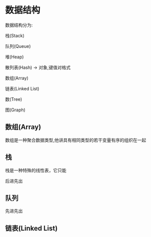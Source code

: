 # 数据结构

数据结构分为:

栈(Stack)

队列(Queue)

堆(Heap)

散列表(Hash) -> 对象,键值对格式

数组(Array)

链表(Linked List)

数(Tree)

图(Graph)



## 数组(Array)

数组是一种聚合数据类型,他讲具有相同类型的若干变量有序的组织在一起

## 栈

栈是一种特殊的线性表，它只能

后进先出

## 队列

先进先出

## 链表(Linked List)

